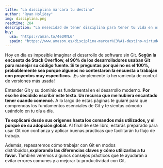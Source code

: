 ```yaml
---
title: "La disciplina marcara tu destino"
author: "Ryan Holiday"
img: disciplina.png
readtime: 284
description: "La nesecidad de tener disciplina para tener tu vida en orden y alcanzar tus objetivos de la mejor forma"
buy:
  usa: "https://amzn.to/4e3MYLG"
  spain: "https://www.amazon.es/disciplina-marcar%C3%A1-destino-virtudes-estoicas/dp/8417992677/ref=sr_1_1?crid=3LTIRYLWDGY87&dib=eyJ2IjoiMSJ9.Rh0VZf-jAUA6dSQO_DDvYEO6fm4eR_P1cdQ-DJWr01iJ9TXpqhyp_UGzsm9kPzZtZTCrQFE6lXHLYImuGz61Bgu3347pbKXJ6--aHDrywGnDGNUWtFTdFMCstlN3GG5DzDsHfhAyGV4nowdvyPlPhwxyMCGVK5X-5xkuG0v6ajLTO73udFLw-kTt42q_z2yzV8VDthvmzGNvAhtcf537_FRIyyJk24H_Jr7f6kZe7eiVB9O6x1VQG1sFsjZwF_MiLj2_nu38J-U_29XRK6mCkA.GAL5dZrEd7jysoDb-Ceua47NjnD9qEqO68bCzGdLoZc&dib_tag=se&keywords=la+disciplina+marcar%C3%A1+tu+destino&qid=1729549599&sprefix=la+dis%2Caps%2C271&sr=8-1"
---
```


Hoy en día es imposible imaginar el desarrollo de software sin Git. **Según la encuesta de Stack Overflow, el 90% de los desarrolladores usaban Git para manejar su código fuente. Si te preguntas por qué no es el 100%, probablemente sea porque algunos no contestaron la encuesta o trabajan con proyectos muy específicos.** ¡Es simplemente la herramienta de control de versiones más usada!

Entender Git y su dominio es fundamental en el desarrollo moderno. **Por eso he decidido escribir este texto. Un recurso que me hubiera encantado tener cuando comencé.** A lo largo de estas páginas te guiaré para que comprendas los fundamentos esenciales de Git y te sientas cómodo usándolo en tu día a día.

**Te explicaré desde sus orígenes hasta los comandos más utilizados, y el porqué de su adopción global.** Al final de este libro, estarás preparado para usar Git con confianza y aplicar buenas prácticas que facilitarán tu flujo de trabajo.

Además, repasaremos cómo trabajar con Git en modos distribuidos,**explorando las diferencias claves y cómo utilizarlas a tu favor.** También veremos algunos consejos prácticos que te ayudarán a evitar errores comunes y a mejorar tu productividad con Git.
